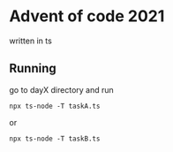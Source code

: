 # Advent of code 2021
written in ts

## Running
go to dayX directory and run
```shell
npx ts-node -T taskA.ts
```
or
```shell
npx ts-node -T taskB.ts
```

